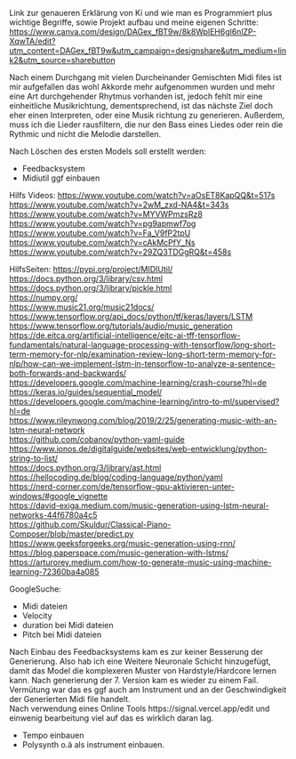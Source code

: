 
Link zur genaueren Erklärung von Ki und wie man es Programmiert plus wichtige Begriffe, sowie Projekt aufbau und meine eigenen Schritte: <a>https://www.canva.com/design/DAGex_fBT9w/8k8WplEH6gl6nlZP-XqwTA/edit?utm_content=DAGex_fBT9w&utm_campaign=designshare&utm_medium=link2&utm_source=sharebutton</a> 

Nach einem Durchgang mit vielen Durcheinander Gemischten Midi files ist mir aufgefallen das wohl Akkorde mehr aufgenommen wurden und mehr eine Art durchgehender Rhytmus vorhanden ist, jedoch fehlt mir eine einheitliche Musikrichtung, dementsprechend, ist das nächste Ziel doch eher einen Interpreten, oder eine Musik richtung zu generieren.
Außerdem, muss ich die Lieder rausfiltern, die nur den Bass eines Liedes oder rein die Rythmic und nicht die Melodie darstellen.

Nach Löschen des ersten Models soll erstellt werden:
- Feedbacksystem
- Midiutil ggf einbauen


Hilfs Videos:
 https://www.youtube.com/watch?v=aOsET8KapQQ&t=517s <br>
https://www.youtube.com/watch?v=2wM_zxd-NA4&t=343s <br>
https://www.youtube.com/watch?v=MYVWPmzsRz8 <br>
https://www.youtube.com/watch?v=pg9apmwf7og <br>
https://www.youtube.com/watch?v=Fa_V9fP2tpU <br>
https://www.youtube.com/watch?v=cAkMcPfY_Ns <br>
https://www.youtube.com/watch?v=29ZQ3TDGgRQ&t=458s

HilfsSeiten:
https://pypi.org/project/MIDIUtil/ <br>
https://docs.python.org/3/library/csv.html <br>
https://docs.python.org/3/library/pickle.html <br>
https://numpy.org/ <br>
https://www.music21.org/music21docs/ <br>
https://www.tensorflow.org/api_docs/python/tf/keras/layers/LSTM
https://www.tensorflow.org/tutorials/audio/music_generation <br>
https://de.eitca.org/artificial-intelligence/eitc-ai-tff-tensorflow-fundamentals/natural-language-processing-with-tensorflow/long-short-term-memory-for-nlp/examination-review-long-short-term-memory-for-nlp/how-can-we-implement-lstm-in-tensorflow-to-analyze-a-sentence-both-forwards-and-backwards/<br>
https://developers.google.com/machine-learning/crash-course?hl=de <br>
https://keras.io/guides/sequential_model/ <br>
https://developers.google.com/machine-learning/intro-to-ml/supervised?hl=de <br>
https://www.rileynwong.com/blog/2019/2/25/generating-music-with-an-lstm-neural-network <br>
https://github.com/cobanov/python-yaml-guide <br>
https://www.ionos.de/digitalguide/websites/web-entwicklung/python-string-to-list/ <br>
https://docs.python.org/3/library/ast.html <br>
https://hellocoding.de/blog/coding-language/python/yaml<br>
https://nerd-corner.com/de/tensorflow-gpu-aktivieren-unter-windows/#google_vignette <br>
https://david-exiga.medium.com/music-generation-using-lstm-neural-networks-44f6780a4c5 <br>
https://github.com/Skuldur/Classical-Piano-Composer/blob/master/predict.py <br>
https://www.geeksforgeeks.org/music-generation-using-rnn/<br>
https://blog.paperspace.com/music-generation-with-lstms/ <br>
https://arturorey.medium.com/how-to-generate-music-using-machine-learning-72360ba4a085 <br>




GoogleSuche:
- Midi dateien
- Velocity
- duration bei Midi dateien
- Pitch bei Midi dateien

<p> Nach Einbau des Feedbacksystems kam es zur keiner Besserung der Generierung. Also hab ich eine Weitere Neuronale Schicht hinzugefügt, damit das Model die komplexeren Muster von Hardstyle/Hardcore lernen kann.
Nach generierung der 7. Version kam es wieder zu einem Fail.<br> Vermütung war das es ggf auch am Instrument und an der Geschwindigkeit der Generierten Midi file handelt.
<br> Nach verwendung eines Online Tools https://signal.vercel.app/edit und einwenig bearbeitung viel auf das es wirklich daran lag.

- Tempo einbauen
- Polysynth o.ä als instrument einbauen.